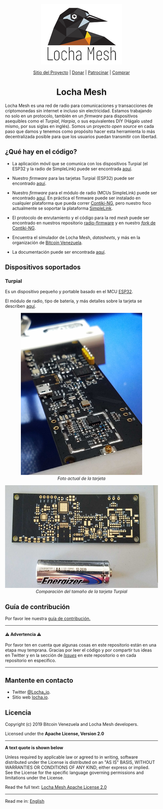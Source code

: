 <p align="center">
  <a href="https://locha.io/">
  <img height="200px" src="images/LogotipoTurpial-Color.20-09-19.svg">
  </a>
</p>

<p align="center">
  <a href="https://locha.io/">Sitio del Proyecto</a> |
  <a href="https://locha.io/donate">Donar</a> |
  <a href="https://github.com/sponsors/rdymac">Patrocinar</a> |
  <a href="https://locha.io/buy">Comprar</a>
</p>

<h1 align="center">Locha Mesh</h1>

Locha Mesh es una red de radio para comunicaciones y transacciones de
criptomonedas sin internet e incluso sin electricidad. Estamos trabajando no
solo en un protocolo, también en un *firmware* para dispositivos asequibles
como el *Turpial*, *Harpia*, o sus equivalentes DIY (Hágalo usted mismo, por
sus siglas en inglés). Somos un proyecto *open source* en cada paso que damos
y tenemos como propósito hacer esta herramienta lo más decentralizada posible
para que los usuarios puedan transmitir con libertad.

## ¿Qué hay en el código?

* La aplicación móvil que se comunica con los dispositivos Turpial (el ESP32 y
la radio de SimpleLink) puede ser encontrada
[aquí](https://github.com/btcven/LochaMesh-Chat).

* Nuestro *firmware* para las tarjetas Turpial (ESP32) puede ser encontrado
[aquí](https://github.com/btcven/turpial-firmware).

* Nuestro *firmware* para el módulo de radio (MCUs SimpleLink) puede ser
encontrado [aquí](https://github.com/btcven/radio-firmware). En práctica el
firmware puede ser instalado en cualquier plataforma que pueda correr
[Contiki-NG](https://github.com/contiki-ng/contiki-ng/wiki), pero nuestro foco
actualmente se soportar la plataforma
[SimpleLink](https://github.com/contiki-ng/contiki-ng/wiki/Platform-simplelink).

* El protocolo de enrutamiento y el código para la red *mesh* puede ser
encontrado en nuestros repositorio
[radio-firmware](https://github.com/btcven/radio-firmware) y en nuestro
[*fork* de Contiki-NG](https://github.com/btcven/contiki-ng).

* Encuentra el símulador de Locha Mesh, *datasheets*, y más en la organización
de [Bitcoin Venezuela](https://github.com/btcven).

* La documentación puede ser encontrada
[aquí](https://github.com/btcven/locha/tree/master/documents).

## Dispositivos soportados

### Turpial

Es un dispositivo pequeño y portable basado en el MCU
[ESP32](https://www.espressif.com/en/products/hardware/esp-wroom-32/overview).

El módulo de radio, tipo de batería, y más detalles sobre la tarjeta se
describen 
[aquí](https://docs.google.com/document/d/12sjBhGs7FgMGoDsuASq4MyQFnGfmT4qZNib8H_P6eSw/edit).

<p align="center">
  <img height="533px" width="400px" src="images/turpial-finished-board.jpg">
  <br/>
  <i>Foto actual de la tarjeta</i>
</p>

<p align="center">
  <img height="338px" width="600px" src="images/turpial-size-compared.jpg">
  <br/>
  <i>Comparación del tamaño de la tarjeta Turpial</i>
</p>

## Guía de contribución

Por favor lee nuestra [guía de contribución.](CONTRIBUTING.md)

----
#### :warning: Advertencia :warning:

Por favor ten en cuenta que algunas cosas en este repositorio están en una
etapa muy temprana. Gracias por leer el código y por compartir tus ideas en
Twitter y en la sección de [*Issues*](https://github.com/btcven/locha/issues)
en este repositorio o en cada repositorio en específico.

----
## Mantente en contacto

- Twitter [@Locha_io](https://twitter.com/Locha_io).
- Sitio web [locha.io](https://locha.io).

## Licencia

Copyright (c) 2019 Bitcoin Venezuela and Locha Mesh developers.

Licensed under the **Apache License, Version 2.0**

---
**A text quote is shown below**

Unless required by applicable law or agreed to in writing, software
distributed under the License is distributed on an "AS IS" BASIS,
WITHOUT WARRANTIES OR CONDITIONS OF ANY KIND, either express or implied.
See the License for the specific language governing permissions and
limitations under the License.

Read the full text:
[Locha Mesh Apache License 2.0](https://github.com/btcven/locha/blob/master/LICENSE)

----
Read me in: [English](README.md)
